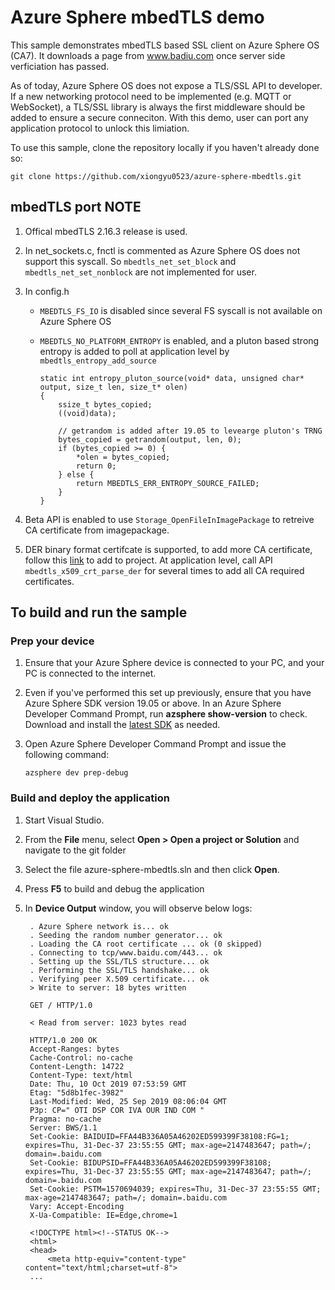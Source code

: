 ﻿# Azure Sphere mbedTLS demo

This sample demonstrates mbedTLS based SSL client on Azure Sphere OS (CA7). It downloads a page from www.badiu.com once server side verficiation has passed. 

As of today, Azure Sphere OS does not expose a TLS/SSL API to developer. If a new networking protocol need to be implemented (e.g. MQTT or WebSocket), a TLS/SSL library is always the first middleware should be added to ensure a secure conneciton. With this demo, user can port any application protocol to unlock this limiation. 


To use this sample, clone the repository locally if you haven't already done so:

```
git clone https://github.com/xiongyu0523/azure-sphere-mbedtls.git
```

## mbedTLS port NOTE

1. Offical mbedTLS 2.16.3 release is used. 
   
2. In net_sockets.c, fnctl is commented as Azure Sphere OS does not support this syscall. So `mbedtls_net_set_block` and `mbedtls_net_set_nonblock` are not implemented for user. 

3. In config.h
   
   - `MBEDTLS_FS_IO` is disabled since several FS syscall is not available on Azure Sphere OS
   - `MBEDTLS_NO_PLATFORM_ENTROPY` is enabled, and a pluton based strong entropy is added to poll at application level by `mbedtls_entropy_add_source`
  
        ```
        static int entropy_pluton_source(void* data, unsigned char* output, size_t len, size_t* olen)
        {
            ssize_t bytes_copied;
            ((void)data);

            // getrandom is added after 19.05 to levearge pluton's TRNG
            bytes_copied = getrandom(output, len, 0);
            if (bytes_copied >= 0) {
                *olen = bytes_copied;
                return 0;
            } else {
                return MBEDTLS_ERR_ENTROPY_SOURCE_FAILED;
            }
        }
        ```

4. Beta API is enabled to use `Storage_OpenFileInImagePackage` to retreive CA certificate from imagepackage. 
   
5. DER binary format certifcate is supported, to add more CA certificate, follow this [link](https://docs.microsoft.com/en-us/azure-sphere/app-development/storage#add-a-file-to-an-image-package) to add to project. At application level, call API `mbedtls_x509_crt_parse_der` for several times to add all CA required certificates. 


## To build and run the sample

### Prep your device

1. Ensure that your Azure Sphere device is connected to your PC, and your PC is connected to the internet.
2. Even if you've performed this set up previously, ensure that you have Azure Sphere SDK version 19.05 or above. In an Azure Sphere Developer Command Prompt, run **azsphere show-version** to check. Download and install the [latest SDK](https://aka.ms/AzureSphereSDKDownload) as needed.
3. Open Azure Sphere Developer Command Prompt and issue the following command:

   ```
   azsphere dev prep-debug
   ```


### Build and deploy the application

1. Start Visual Studio.
2. From the **File** menu, select **Open > Open a project or Solution** and navigate to the git folder 
3. Select the file azure-sphere-mbedtls.sln and then click **Open**. 
4. Press **F5** to build and debug the application
5. In **Device Output** window, you will observe below logs:
   
   ```
    . Azure Sphere network is... ok
    . Seeding the random number generator... ok
    . Loading the CA root certificate ... ok (0 skipped)
    . Connecting to tcp/www.baidu.com/443... ok
    . Setting up the SSL/TLS structure... ok
    . Performing the SSL/TLS handshake... ok
    . Verifying peer X.509 certificate... ok
    > Write to server: 18 bytes written

    GET / HTTP/1.0

    < Read from server: 1023 bytes read

    HTTP/1.0 200 OK
    Accept-Ranges: bytes
    Cache-Control: no-cache
    Content-Length: 14722
    Content-Type: text/html
    Date: Thu, 10 Oct 2019 07:53:59 GMT
    Etag: "5d8b1fec-3982"
    Last-Modified: Wed, 25 Sep 2019 08:06:04 GMT
    P3p: CP=" OTI DSP COR IVA OUR IND COM "
    Pragma: no-cache
    Server: BWS/1.1
    Set-Cookie: BAIDUID=FFA44B336A05A46202ED599399F38108:FG=1; expires=Thu, 31-Dec-37 23:55:55 GMT; max-age=2147483647; path=/; domain=.baidu.com
    Set-Cookie: BIDUPSID=FFA44B336A05A46202ED599399F38108; expires=Thu, 31-Dec-37 23:55:55 GMT; max-age=2147483647; path=/; domain=.baidu.com
    Set-Cookie: PSTM=1570694039; expires=Thu, 31-Dec-37 23:55:55 GMT; max-age=2147483647; path=/; domain=.baidu.com
    Vary: Accept-Encoding
    X-Ua-Compatible: IE=Edge,chrome=1

    <!DOCTYPE html><!--STATUS OK-->
    <html>
    <head>
        <meta http-equiv="content-type" content="text/html;charset=utf-8">
    ...
   ```